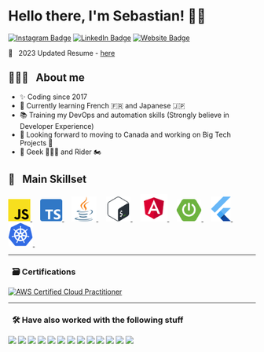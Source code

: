 # Hello there, I'm Sebastian! ✌🏻

[![Instagram Badge](https://img.shields.io/badge/Instagram-Profile?style=flat&logo=instagram&color=E1306C&logoColor=white)](https://www.instagram.com/justnotherdev)
[![LinkedIn Badge](https://img.shields.io/badge/LinkedIn-Profile?style=flat&logo=linkedin&color=0e76a8&logoColor=white)](https://www.linkedin.com/in/justanotherdev/)
[![Website Badge](https://img.shields.io/badge/Website-Profile?style=flat&logo=webpack&color=444444&logoColor=white)](https://www.justanotherdev.com)
<!--[![YouTube Badge](https://img.shields.io/badge/YouTube-Profile?style=flat&logo=youtube&color=F80000&logoColor=white)](https://www.youtube.com/channel/UC9bBsYILkNzEDXy7Tj3ixJg)-->
 
 

📇 &nbsp; 2023 Updated Resume -  [here](https://github.com/justnotherdev/justnotherdev/blob/main/resume.pdf)


## 🧑🏻‍💻 &nbsp; About me

- ✨ Coding since 2017
- 🌱 Currently learning French 🇫🇷 and Japanese 🇯🇵
- 📚 Training my DevOps and automation skills (Strongly believe in Developer Experience)
- 🎯 Looking forward to moving to Canada and working on Big Tech Projects 🚀
- 🎲 Geek 🧙🏻‍♂️ and Rider 🏍️ 


## 🧰 &nbsp; Main Skillset

<a href="https://developer.mozilla.org/es/docs/Web/JavaScript">
  <img width="45" title="Javascript" alt="Javascript Logo" src="https://raw.githubusercontent.com/justnotherdev/justnotherdev/master/assets/javascript-logo.svg">
</a> &#xa0; &#xa0;

<a href="https://www.typescriptlang.org">
  <img width="45" title="Typescript" alt="Typescript Logo" src="https://raw.githubusercontent.com/justnotherdev/justnotherdev/master/assets/typescript-logo.svg">
</a> &#xa0; &#xa0;

<a href="https://www.java.com">
  <img width="50" title="Java" alt="Java Logo" src="https://raw.githubusercontent.com/justnotherdev/justnotherdev/master/assets/java-logo.svg">
</a> &#xa0; &#xa0;

<a href="https://www.gnu.org/software/bash/">
  <img width="50" title="Bash" alt="Bash Logo" src="https://raw.githubusercontent.com/justnotherdev/justnotherdev/master/assets/bash-logo.svg">
</a> &#xa0; &#xa0;

<a href="https://angularjs.org">
  <img width="55" title="AngularJS" alt="AngularJS Logo" src="https://raw.githubusercontent.com/justnotherdev/justnotherdev/master/assets/angularjs-logo.svg">
</a> &#xa0; &#xa0;

<a href="https://spring.io/projects/spring-boot">
  <img width="50" title="Spring Boot" alt="Spring Boot Logo" src="https://raw.githubusercontent.com/justnotherdev/justnotherdev/master/assets/spring-boot-logo.svg">
</a> &#xa0; &#xa0;

<a href="https://flutter.dev">
  <img width="40" title="Flutter" alt="Flutter Logo" src="https://raw.githubusercontent.com/justnotherdev/justnotherdev/master/assets/flutter-logo.svg">
</a> &#xa0; &#xa0;
  
<a href="https://kubernetes.io">
  <img  width="50" title="Kubernetes" alt="Kubernetes Logo" src="https://raw.githubusercontent.com/justnotherdev/justnotherdev/master/assets/kubernetes-logo.svg">
</a> &#xa0; &#xa0;

---

### &nbsp; 🗃️ Certifications  

<!--START_SECTION:badges-->
[![AWS Certified Cloud Practitioner](https://images.credly.com/size/110x110/images/00634f82-b07f-4bbd-a6bb-53de397fc3a6/image.png)](http://www.credly.com/badges/90c9f629-a8a5-4b20-a9d4-2e565f2899bc "AWS Certified Cloud Practitioner")
<!--END_SECTION:badges-->


---

### &nbsp; 🛠️ Have also worked with the following stuff

<p>  
  <img src="https://img.shields.io/badge/Python-444444?logo=python&style=for-the-badge" />
  <img src="https://img.shields.io/badge/Kotlin-444444?logo=kotlin&style=for-the-badge" />
  <img src="https://img.shields.io/badge/Node.JS-444444?logo=node.js&style=for-the-badge" />
  <img src="https://img.shields.io/badge/React-444444?logo=react&style=for-the-badge" />
  <img src="https://img.shields.io/badge/Android-444444?logo=android&style=for-the-badge" />
  <img src="https://img.shields.io/badge/iOS-444444?logo=ios&style=for-the-badge" />
  <img src="https://img.shields.io/badge/Firebase-444444?logo=firebase&style=for-the-badge" />
  <img src="https://img.shields.io/badge/AWS-444444?logo=amazon-aws&style=for-the-badge" />
  <img src="https://img.shields.io/badge/SAP BTP-444444?logo=sap&style=for-the-badge" />
  <img src="https://img.shields.io/badge/Docker-444444?logo=docker&style=for-the-badge" />
  <img src="https://img.shields.io/badge/Jenkins-444444?logo=jenkins&style=for-the-badge" />
  <img src="https://img.shields.io/badge/Apache Maven-444444?logo=apache-maven&style=for-the-badge" />
  <img src="https://img.shields.io/badge/Selenium-444444?logo=selenium&style=for-the-badge" />
</p>



<!--
### Github Stats

<div style="display: flex; justify-content: space-between; max-width: 400px; margin: 0 auto; background: #A0C5E8; padding: 10px 0;">
  <span style="width: 50px;height: 50px; background: black; ">
    <img align="center" src="https://github-readme-stats.vercel.app/api?username=justnotherdev&theme=dark&custom_title=Sebastian's+GitHub+Stats&show_icons=true&hide=prs" />
  </span>
  <span style="width: 50px;height: 50px; background: black; ">
    <img align="center" src="https://github-readme-stats.vercel.app/api/top-langs/?username=justnotherdev&theme=dark&layout=compact" />
  </span>
</div>



Here are some ideas to get you started:

- 🔭 I’m currently working on ...
- 🌱 I’m currently learning ...
- 👯 I’m looking to collaborate on ...
- 🤔 I’m looking for help with ...
- 💬 Ask me about ...
- 📫 How to reach me: ...
- 😄 Pronouns: ...
- ⚡ Fun fact: ...
-->
